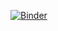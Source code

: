 [![Binder](https://mybinder.org/badge_logo.svg)](https://mybinder.org/v2/gh/PyladiesAqp/Taller1/master)
